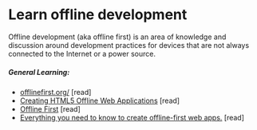 # Learn offline development

Offline development (aka offline first) is an area of knowledge and discussion around development practices for devices that are not always connected to the Internet or a power source.

##### General Learning:

* [offlinefirst.org/](https://www.codecademy.com/courses/learn-the-command-line) [read]
* [Creating HTML5 Offline Web Applications](http://apress.jensimmons.com/v5/pro-html5-programming/ch12.html)  [read]
* [Offline First](http://www.webdirections.org/offlineworkshop/ibooksDraft.pdf) [read]
* [Everything you need to know to create offline-first web apps.](https://github.com/pazguille/offline-first) [read]





















 






